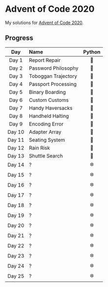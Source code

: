# Advent of Code 2020
My solutions for [Advent of Code 2020](https://adventofcode.com/2020/).

## Progress
| Day    | Name                        | Python |
|:------:|:----------------------------|:------:|
| Day 1  | Report Repair               | 🎄 |
| Day 2  | Password Philosophy         | 🎄️ |
| Day 3  | Toboggan Trajectory         | 🎄️ |
| Day 4  | Passport Processing         | 🎄 |
| Day 5  | Binary Boarding             | 🎄️ |
| Day 6  | Custom Customs              | 🎄 |
| Day 7  | Handy Haversacks            | 🎄 |
| Day 8  | Handheld Halting            | 🎄 |
| Day 9  | Encoding Error              | 🎄️ |
| Day 10 | Adapter Array               | 🎄 |
| Day 11 | Seating System              | 🎄 |
| Day 12 | Rain Risk                   | 🎄 |
| Day 13 | Shuttle Search              | 🎄 |
| Day 14 | ?                           | ❄️ |
| Day 15 | ?                           | ❄️ |
| Day 16 | ?                           | ❄️ |
| Day 17 | ?                           | ❄️ |
| Day 18 | ?                           | ❄️ |
| Day 19 | ?                           | ❄️ |
| Day 20 | ?                           | ❄️ |
| Day 21 | ?                           | ❄️ |
| Day 22 | ?                           | ❄️ |
| Day 23 | ?                           | ❄️ |
| Day 24 | ?                           | ❄️ |
| Day 25 | ?                           | ❄️ |
